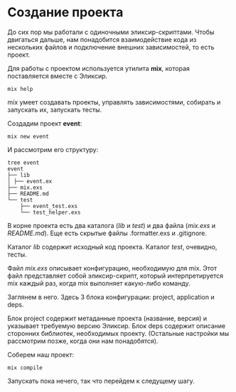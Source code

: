 # Создание проекта

До сих пор мы работали с одиночными эликсир-скриптами. Чтобы двигаться дальше, нам понадобится взаимодействие кода из нескольких файлов и подключение внешних зависимостей, то есть проект.

Для работы с проектом используется утилита **mix**, которая поставляется вместе с Эликсир.

```shell
mix help
```

mix умеет создавать проекты, управлять зависимостями, собирать и запускать их, запускать тесты.

Создадим проект **event**:

```shell
mix new event
```

И рассмотрим его структуру:

```shell
tree event
event
├── lib
│ ├── event.ex
├── mix.exs
├── README.md
└── test
    ├── event_test.exs
    └── test_helper.exs
```

В корне проекта есть два каталога (*lib* и *test*) и два файла (*mix.exs* и *README.md*). Еще есть скрытые файлы .formatter.exs и .gitignore.

Каталог *lib* содержит исходный код проекта. Каталог *test*, очевидно, тесты.

Файл *mix.exs* описывает конфигурацию, необходимую для mix. Этот файл представляет собой эликсир-скрипт, который интерпретируется mix каждый раз, когда mix выполняет какую-либо команду.

Заглянем в него. Здесь 3 блока конфигурации: project, application и deps.

Блок project содержит метаданные проекта (название, версия) и указывает требуемую версию Эликсир. Блок deps содержит описание сторонних библиотек, необходимых проекту. (Остальные настройки мы рассмотрим позже, когда они нам понадобятся).

Соберем наш проект:

```shell
mix compile
```

Запускать пока нечего, так что перейдем к следущему шагу.
